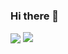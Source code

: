 ### Hi there 👋

<!--
**dellink/dellink** is a ✨ _special_ ✨ repository because its `README.md` (this file) appears on your GitHub profile.

Here are some ideas to get you started:

- 🔭 I’m currently working on ...
- 🌱 I’m currently learning ...
- 👯 I’m looking to collaborate on ...
- 🤔 I’m looking for help with ...
- 💬 Ask me about ...
- 📫 How to reach me: ...
- 😄 Pronouns: ...
- ⚡ Fun fact: ...
-->

<p>
<img align="center" src="https://github-readme-stats.vercel.app/api?username=dellink&show_icons=true&hide_title=true&hide_rank=true&hide=issues&count_private=false&disable_animations=true&include_all_commits=true"/>
<img align="top" src="https://github-readme-stats.vercel.app/api/top-langs/?username=dellink&layout=compact&langs_count=4"/>
</p>
